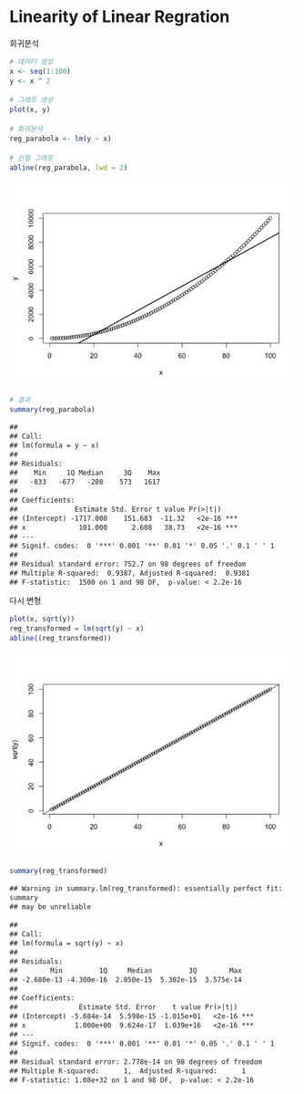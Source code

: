 Linearity of Linear Regration
================

회귀분석

``` r
# 데이터 생성
x <- seq(1:100)
y <- x ^ 2

# 그래프 생성
plot(x, y)

# 회귀분석
reg_parabola <- lm(y ~ x)

# 선형 그래프
abline(reg_parabola, lwd = 2)
```

![](05_linearity_files/figure-markdown_github/unnamed-chunk-1-1.png)

``` r
# 결과
summary(reg_parabola)
```

    ## 
    ## Call:
    ## lm(formula = y ~ x)
    ## 
    ## Residuals:
    ##    Min     1Q Median     3Q    Max 
    ##   -833   -677   -208    573   1617 
    ## 
    ## Coefficients:
    ##              Estimate Std. Error t value Pr(>|t|)    
    ## (Intercept) -1717.000    151.683  -11.32   <2e-16 ***
    ## x             101.000      2.608   38.73   <2e-16 ***
    ## ---
    ## Signif. codes:  0 '***' 0.001 '**' 0.01 '*' 0.05 '.' 0.1 ' ' 1
    ## 
    ## Residual standard error: 752.7 on 98 degrees of freedom
    ## Multiple R-squared:  0.9387, Adjusted R-squared:  0.9381 
    ## F-statistic:  1500 on 1 and 98 DF,  p-value: < 2.2e-16

다시 변형

``` r
plot(x, sqrt(y))
reg_transformed = lm(sqrt(y) ~ x)
abline((reg_transformed))
```

![](05_linearity_files/figure-markdown_github/unnamed-chunk-2-1.png)

``` r
summary(reg_transformed)
```

    ## Warning in summary.lm(reg_transformed): essentially perfect fit: summary
    ## may be unreliable

    ## 
    ## Call:
    ## lm(formula = sqrt(y) ~ x)
    ## 
    ## Residuals:
    ##        Min         1Q     Median         3Q        Max 
    ## -2.680e-13 -4.300e-16  2.850e-15  5.302e-15  3.575e-14 
    ## 
    ## Coefficients:
    ##               Estimate Std. Error    t value Pr(>|t|)    
    ## (Intercept) -5.684e-14  5.598e-15 -1.015e+01   <2e-16 ***
    ## x            1.000e+00  9.624e-17  1.039e+16   <2e-16 ***
    ## ---
    ## Signif. codes:  0 '***' 0.001 '**' 0.01 '*' 0.05 '.' 0.1 ' ' 1
    ## 
    ## Residual standard error: 2.778e-14 on 98 degrees of freedom
    ## Multiple R-squared:      1,  Adjusted R-squared:      1 
    ## F-statistic: 1.08e+32 on 1 and 98 DF,  p-value: < 2.2e-16

